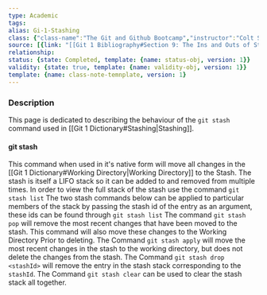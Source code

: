 ```yaml
---
type: Academic
tags:
alias: Gi-1-Stashing
class: {"class-name":"The Git and Github Bootcamp","instructor":"Colt Steele","medium":"Online Course","start-date":"2023-04-25","online-platform":"Udemy","length":"17 hours","class-alias":"Gi-1","template":{"name":"class-online-course-obj","version":1}}
source: [{link: "[[Git 1 Bibliography#Section 9: The Ins and Outs of Stashing]]", alias: Sec9-Gi-1, template: {name: bib-source-obj , version: 1}}]
relationship: 
status: {state: Completed, template: {name: status-obj, version: 1}}
validity: {state: true, template: {name: validity-obj, version: 1}}
template: {name: class-note-temnplate, version: 1}
---
```

### Description
This page is dedicated to describing the behaviour of the `git stash` command used in [[Git 1 Dictionary#Stashing|Stashing]].

#### git stash
This command when used in it's native form will move all changes in the [[Git 1 Dictionary#Working Directory|Working Directory]] to the Stash.
The stash is itself a LIFO stack so it can be added to and removed from multiple times. In order to view the full stack of the stash use the command `git stash list`
The two stash commands below can be applied to particular members of the stack by passing the stash id of the entry as an argument, these ids can be found through `git stash list`
The command `git stash pop` will remove the most recent changes that have been moved to the stash. This command will also move these changes to the Working Directory Prior to deleting.
The Command `git stash apply` will move the most recent changes in the stash to the working directory, but does not delete the changes from the stash. 
The Command `git stash drop <stashId>` will remove the entry in the stash stack corresponding to the `stashId`.
The Command `git stash clear` can be used to clear the stash stack all together.
